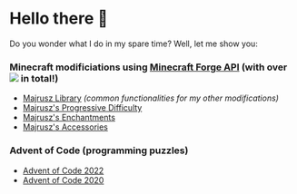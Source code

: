 # Hello there 👋

Do you wonder what I do in my spare time? Well, let me show you:

### Minecraft modificiations using [Minecraft Forge API](https://github.com/MinecraftForge) (with over ![](http://cf.way2muchnoise.eu/author/full_Majrusz17_downloads.svg) in total!)
- [Majrusz Library](https://github.com/Majrusz/MajruszLibrary) _(common functionalities for my other modifications)_
- [Majrusz's Progressive Difficulty](https://github.com/Majrusz/MajruszsProgressiveDifficultyMod)
- [Majrusz's Enchantments](https://github.com/Majrusz/MajruszsEnchantmentsMod)
- [Majrusz's Accessories](https://github.com/Majrusz/MajruszsAccessories)

### Advent of Code (programming puzzles)
- [Advent of Code 2022](https://github.com/Majrusz/AdventOfCode2022) 
- [Advent of Code 2020](https://github.com/Majrusz/AdventOfCode2020)
